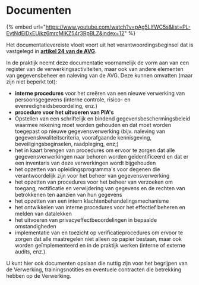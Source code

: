 # Documenten

{% embed url="https://www.youtube.com/watch?v=pAg5LlfWC5s&list=PL-EvtNdEiDxEUikz6mrcMlKZ54r3RpBLZ&index=12" %}

Het documentatievereiste vloeit voort uit het verantwoordingsbeginsel dat is vastgelegd in [**artikel 24 van de AVG**](https://eur-lex.europa.eu/legal-content/NL/TXT/PDF/?uri=CELEX:32016R0679). &#x20;

In de praktijk neemt deze documentatie voornamelijk de vorm aan van een register van de verwerkingsactiviteiten, maar ook van andere elementen van gegevensbeheer en naleving van de AVG. Deze kunnen omvatten (maar zijn niet beperkt tot):&#x20;

* **interne procedures** voor het creëren van een nieuwe verwerking van persoonsgegevens (interne controle, risico- en evenredigheidsbeoordeling, enz.)
* **procedure voor het uitvoeren van PIA's**
* Opstellen van een schriftelijk en bindend gegevensbeschermingsbeleid waarmee rekening moet worden gehouden en dat moet worden toegepast op nieuwe gegevensverwerking (bijv. naleving van gegevenskwaliteitscriteria, voorafgaande kennisgeving, beveiligingsbeginselen, raadpleging, enz;)
* het in kaart brengen van procedures om ervoor te zorgen dat alle gegevensverwerkingen naar behoren worden geïdentificeerd en dat er een inventaris van deze verwerkingen wordt bijgehouden
* het opzetten van opleidingsprogramma's voor degenen die verantwoordelijk zijn voor het beheer van gegevensverwerking
* het opzetten van procedures voor het beheer van verzoeken om toegang, rectificatie en verwijdering van gegevens en de rechten van betrokkenen ten aanzien van hun gegevens
* het opzetten van een intern klachtenbehandelingsmechanisme
* het ontwikkelen van interne procedures voor het effectief beheren en melden van datalekken&#x20;
* het uitvoeren van privacyeffectbeoordelingen in bepaalde omstandigheden
* implementatie van en toezicht op verificatieprocedures om ervoor te zorgen dat alle maatregelen niet alleen op papier bestaan, maar ook worden geïmplementeerd en in de praktijk werken (interne of externe audits, enz.).

U kunt hier ook documenten opslaan die nuttig zijn voor het begrijpen van de Verwerking, trainingsnotities en eventuele contracten die betrekking hebben op de Verwerking.
